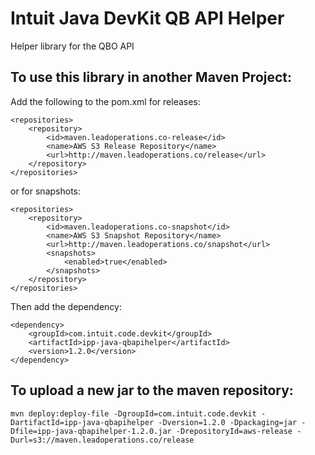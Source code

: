Intuit Java DevKit QB API Helper
================================

Helper library for the QBO API

To use this library in another Maven Project:
---------------------------------------------

Add the following to the pom.xml for releases:

```
<repositories>
    <repository>
        <id>maven.leadoperations.co-release</id>
        <name>AWS S3 Release Repository</name>
        <url>http://maven.leadoperations.co/release</url>
    </repository>
</repositories>
```

or for snapshots:
```
<repositories>
    <repository>
        <id>maven.leadoperations.co-snapshot</id>
        <name>AWS S3 Snapshot Repository</name>
        <url>http://maven.leadoperations.co/snapshot</url>
        <snapshots>
            <enabled>true</enabled>
        </snapshots>
    </repository>
</repositories>
```

Then add the dependency:

```
<dependency>
    <groupId>com.intuit.code.devkit</groupId>
    <artifactId>ipp-java-qbapihelper</artifactId>
    <version>1.2.0</version>
</dependency>
```

To upload a new jar to the maven repository:
--------------------------------------------
`mvn deploy:deploy-file -DgroupId=com.intuit.code.devkit -DartifactId=ipp-java-qbapihelper -Dversion=1.2.0 -Dpackaging=jar -Dfile=ipp-java-qbapihelper-1.2.0.jar -DrepositoryId=aws-release -Durl=s3://maven.leadoperations.co/release`
